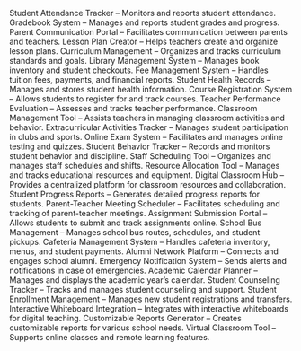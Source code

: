<!-- Attendance
Gradebook
ParentPortal
LessonPlan
CurriculumMgr
LibrarySystem
FeeManager
HealthRecords
CourseReg
TeacherEval
ClassManager
ActivitiesTracker
OnlineExams
BehaviorTrack
StaffScheduler
ResourceAlloc
ClassroomHub
ProgressReports
MeetingScheduler
AssignmentPortal
BusManager
CafeteriaSystem
AlumniNetwork
EmergencyAlerts
AcademicCalendar
CounselingTrack
EnrollmentMgr
WhiteboardSync
ReportGenerator
VirtualClass
EventViewer
TimeTableCreator
HomeworkTool
YearbookBlog
MiniSiteBuilder
StudentProfiles
StaffDirectory
ExamScheduler
SchoolDashboard
DataAnalytics
ParentFeedback
TeacherResources
ClassRoster
StudentPortals
FeeTracker
EnrollmentSystem
LessonOrganizer
ResourceLibrary
SchoolNewsletter
ClubManager -->

















Student Attendance Tracker – Monitors and reports student attendance.
Gradebook System – Manages and reports student grades and progress.
Parent Communication Portal – Facilitates communication between parents and teachers.
Lesson Plan Creator – Helps teachers create and organize lesson plans.
Curriculum Management – Organizes and tracks curriculum standards and goals.
Library Management System – Manages book inventory and student checkouts.
Fee Management System – Handles tuition fees, payments, and financial reports.
Student Health Records – Manages and stores student health information.
Course Registration System – Allows students to register for and track courses.
Teacher Performance Evaluation – Assesses and tracks teacher performance.
Classroom Management Tool – Assists teachers in managing classroom activities and behavior.
Extracurricular Activities Tracker – Manages student participation in clubs and sports.
Online Exam System – Facilitates and manages online testing and quizzes.
Student Behavior Tracker – Records and monitors student behavior and discipline.
Staff Scheduling Tool – Organizes and manages staff schedules and shifts.
Resource Allocation Tool – Manages and tracks educational resources and equipment.
Digital Classroom Hub – Provides a centralized platform for classroom resources and collaboration.
Student Progress Reports – Generates detailed progress reports for students.
Parent-Teacher Meeting Scheduler – Facilitates scheduling and tracking of parent-teacher meetings.
Assignment Submission Portal – Allows students to submit and track assignments online.
School Bus Management – Manages school bus routes, schedules, and student pickups.
Cafeteria Management System – Handles cafeteria inventory, menus, and student payments.
Alumni Network Platform – Connects and engages school alumni.
Emergency Notification System – Sends alerts and notifications in case of emergencies.
Academic Calendar Planner – Manages and displays the academic year’s calendar.
Student Counseling Tracker – Tracks and manages student counseling and support.
Student Enrollment Management – Manages new student registrations and transfers.
Interactive Whiteboard Integration – Integrates with interactive whiteboards for digital teaching.
Customizable Reports Generator – Creates customizable reports for various school needs.
Virtual Classroom Tool – Supports online classes and remote learning features.
